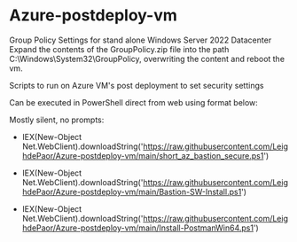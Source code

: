 # Azure-postdeploy-vm
Group Policy Settings for stand alone Windows Server 2022 Datacenter 
Expand the contents of the GroupPolicy.zip file into the path C:\Windows\System32\GroupPolicy, overwriting the content and reboot the vm.

Scripts to run on Azure VM's post deployment to set security settings

Can be executed in PowerShell direct from web using format below:


Mostly silent, no prompts:
* IEX(New-Object Net.WebClient).downloadString('https://raw.githubusercontent.com/LeighdePaor/Azure-postdeploy-vm/main/short_az_bastion_secure.ps1')

* IEX(New-Object Net.WebClient).downloadString('https://raw.githubusercontent.com/LeighdePaor/Azure-postdeploy-vm/main/Bastion-SW-Install.ps1')

* IEX(New-Object Net.WebClient).downloadString('https://raw.githubusercontent.com/LeighdePaor/Azure-postdeploy-vm/main/Install-PostmanWin64.ps1')
